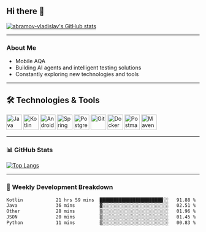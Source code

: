 ## Hi there 👋

[![abramov-vladislav's GitHub stats](https://github-readme-stats.vercel.app/api?username=abramov-vladislav&theme=dark&show_icons=true)](https://github.com/abramov-vladislav)

---

### About Me

- Mobile AQA
- Building AI agents and intelligent testing solutions
- Constantly exploring new technologies and tools

---

## 🛠️ Technologies & Tools

<p>
  <!-- Java -->
  <img src="https://cdn.jsdelivr.net/gh/devicons/devicon/icons/java/java-original.svg" width="40" height="40" title="Java"/>
  <!-- Kotlin --> 
  <img src="https://cdn.jsdelivr.net/gh/devicons/devicon/icons/kotlin/kotlin-original.svg" width="40" height="40" title="Kotlin"/>
  <!-- Android -->
  <img src="https://www.svgrepo.com/show/452155/android.svg" width="40" height="40" title="Android"/>
  <!-- Spring -->
  <img src="https://cdn.jsdelivr.net/gh/devicons/devicon/icons/spring/spring-original.svg" width="40" height="40" title="Spring"/>
  <!-- PostgreSQL -->
  <img src="https://cdn.jsdelivr.net/gh/devicons/devicon/icons/postgresql/postgresql-original.svg" width="40" height="40" title="PostgreSQL"/>
  <!-- Git -->
  <img src="https://cdn.jsdelivr.net/gh/devicons/devicon/icons/git/git-original.svg" width="40" height="40" title="Git"/>
  <!-- Docker -->
  <img src="https://cdn.jsdelivr.net/gh/devicons/devicon/icons/docker/docker-original.svg" width="40" height="40" title="Docker"/>
  <!-- Postman -->
  <img src="https://cdn.jsdelivr.net/gh/devicons/devicon/icons/postman/postman-original.svg" width="40" height="40" title="Postman"/>
  <!-- Maven -->
  <img src="https://cdn.jsdelivr.net/gh/devicons/devicon/icons/maven/maven-original.svg" width="40" height="40" title="Maven"/>
</p>


---

### 📊 GitHub Stats

[![Top Langs](https://github-readme-stats.vercel.app/api/top-langs/?username=abramov-vladislav&layout=compact&theme=dark)](https://github.com/abramov-vladislav)

---

### 📅 Weekly Development Breakdown

<!--START_SECTION:waka-->

```txt
Kotlin            21 hrs 59 mins  ███████████████████████░░   91.88 %
Java              36 mins         ▓░░░░░░░░░░░░░░░░░░░░░░░░   02.51 %
Other             28 mins         ▒░░░░░░░░░░░░░░░░░░░░░░░░   01.96 %
JSON              20 mins         ▒░░░░░░░░░░░░░░░░░░░░░░░░   01.45 %
Python            11 mins         ▒░░░░░░░░░░░░░░░░░░░░░░░░   00.83 %
```

<!--END_SECTION:waka-->

